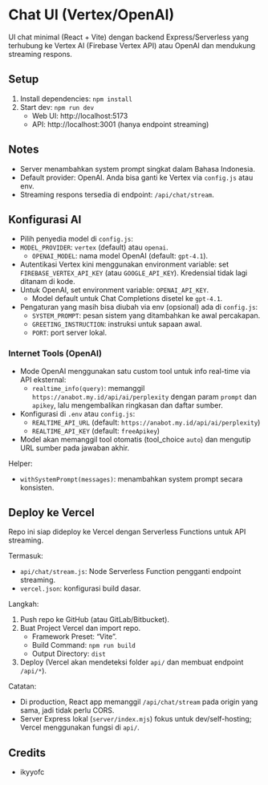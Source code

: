 # Chat UI (Vertex/OpenAI)

UI chat minimal (React + Vite) dengan backend Express/Serverless yang terhubung ke Vertex AI (Firebase Vertex API) atau OpenAI dan mendukung streaming respons.

## Setup

1. Install dependencies: `npm install`
2. Start dev: `npm run dev`
   - Web UI: http://localhost:5173
   - API: http://localhost:3001 (hanya endpoint streaming)

## Notes

- Server menambahkan system prompt singkat dalam Bahasa Indonesia.
- Default provider: OpenAI. Anda bisa ganti ke Vertex via `config.js` atau env.
- Streaming respons tersedia di endpoint: `/api/chat/stream`.

## Konfigurasi AI

- Pilih penyedia model di `config.js`:
- `MODEL_PROVIDER`: `vertex` (default) atau `openai`.
  - `OPENAI_MODEL`: nama model OpenAI (default: `gpt-4.1`).
- Autentikasi Vertex kini menggunakan environment variable: set `FIREBASE_VERTEX_API_KEY` (atau `GOOGLE_API_KEY`). Kredensial tidak lagi ditanam di kode.
- Untuk OpenAI, set environment variable: `OPENAI_API_KEY`.
  - Model default untuk Chat Completions disetel ke `gpt-4.1`.
- Pengaturan yang masih bisa diubah via env (opsional) ada di `config.js`:
  - `SYSTEM_PROMPT`: pesan sistem yang ditambahkan ke awal percakapan.
  - `GREETING_INSTRUCTION`: instruksi untuk sapaan awal.
  - `PORT`: port server lokal.

### Internet Tools (OpenAI)

- Mode OpenAI menggunakan satu custom tool untuk info real-time via API eksternal:
  - `realtime_info(query)`: memanggil `https://anabot.my.id/api/ai/perplexity` dengan param `prompt` dan `apikey`, lalu mengembalikan ringkasan dan daftar sumber.
- Konfigurasi di `.env` atau `config.js`:
  - `REALTIME_API_URL` (default: `https://anabot.my.id/api/ai/perplexity`)
  - `REALTIME_API_KEY` (default: `freeApikey`)
- Model akan memanggil tool otomatis (tool_choice `auto`) dan mengutip URL sumber pada jawaban akhir.

Helper:
- `withSystemPrompt(messages)`: menambahkan system prompt secara konsisten.

## Deploy ke Vercel

Repo ini siap dideploy ke Vercel dengan Serverless Functions untuk API streaming.

Termasuk:
- `api/chat/stream.js`: Node Serverless Function pengganti endpoint streaming.
- `vercel.json`: konfigurasi build dasar.

Langkah:
1. Push repo ke GitHub (atau GitLab/Bitbucket).
2. Buat Project Vercel dan import repo.
   - Framework Preset: “Vite”.
   - Build Command: `npm run build`
   - Output Directory: `dist`
3. Deploy (Vercel akan mendeteksi folder `api/` dan membuat endpoint `/api/*`).

Catatan:
- Di production, React app memanggil `/api/chat/stream` pada origin yang sama, jadi tidak perlu CORS.
- Server Express lokal (`server/index.mjs`) fokus untuk dev/self-hosting; Vercel menggunakan fungsi di `api/`.

## Credits

- ikyyofc
